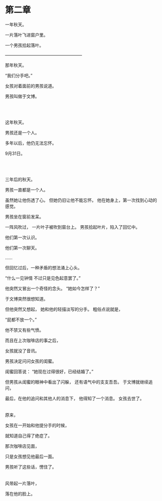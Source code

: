 # 第二章

一年秋天。

一片落叶飞进窗户里。

一个男孩拾起落叶。

——————————————————

那年秋天。

“我们分手吧。”

女孩对着面前的男孩说道。

男孩叫做于文博。

<br><br><br>
这年秋天。

男孩还是一个人。

多年以后，他仍无法忘怀。

9月31日。

<br><br><br>
三年后的秋天。

男孩一直都是一个人。

虽然她让他伤透了心。
但她仍旧让他不能忘怀。
他在她身上，第一次找到心动的感觉。

男孩坐在窗前发呆。

一阵风吹过，
一片叶子被吹到窗台上。
男孩拾起叶片，陷入了回忆中。

他们第一次认识。

他们第一次聊天。

……

但回忆过后，一种矛盾的想法涌上心头。

“什么一见钟情 不过只是见色起意罢了。”

他突然又冒出一个奇怪的念头。
“她如今怎样了？”

于文博突然很想知道。

但他突然又想起，
她和他的轻描淡写的分手。
粗俗点说就是，

“屁都不放一个。”

他不禁又有些气愤。

而且在上次咖啡店的事之后，

女孩就没了音讯。

男孩决定问问女孩的闺蜜。

闺蜜回答说：
“她现在过得很好，已经结婚了。”

但男孩从闺蜜的眼神中看出了闪躲，
还有语气中的支支吾吾。
于文博就继续追问，

最后，在他的追问和其他人的消息下，
他得知了一个消息。
女孩去世了。
<br><br><br>
原来，

女孩在一开始和他提分手的时候，

就知道自己得了绝症了。

那次咖啡店见面，

只是女孩想见他最后一面。

男孩听了这些话，愣住了。
<br><br><br>
风带起一片落叶，

落在他的脸上。

